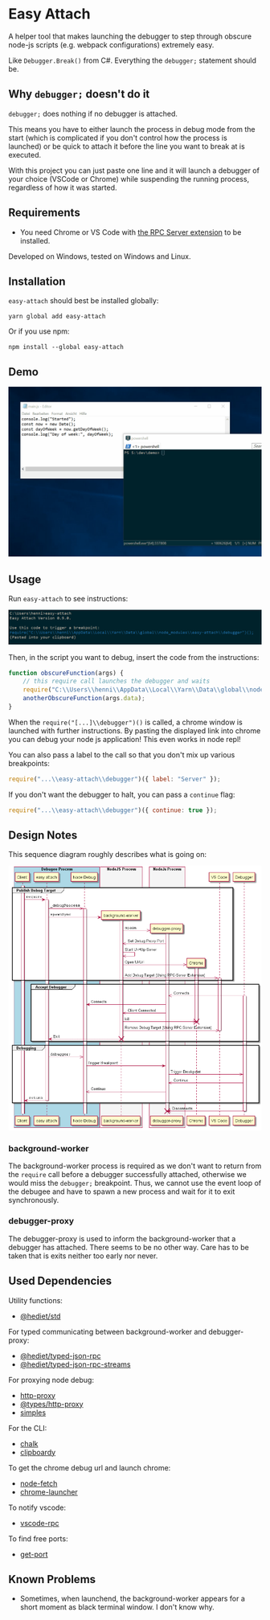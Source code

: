 # Easy Attach

A helper tool that makes launching the debugger to step through obscure node-js scripts (e.g. webpack configurations) extremely easy.

Like `Debugger.Break()` from C#. Everything the `debugger;` statement should be.

## Why `debugger;` doesn't do it
`debugger;` does nothing if no debugger is attached.

This means you have to either launch the process in debug mode from the start (which is complicated if you don't control how the process is launched) or be quick to attach it before the line you want to break at is executed.

With this project you can just paste one line and it will launch a debugger of your choice (VSCode or Chrome) while suspending the running process, regardless of how it was started.

## Requirements

-   You need Chrome or VS Code with [the RPC Server extension](https://marketplace.visualstudio.com/items?itemName=hediet.vscode-rpc-server) to be installed.

Developed on Windows, tested on Windows and Linux.

## Installation

`easy-attach` should best be installed globally:

```
yarn global add easy-attach
```

Or if you use npm:

```
npm install --global easy-attach
```

## Demo

![demo](docs/demo.gif)

## Usage

Run `easy-attach` to see instructions:

![cli](docs/cli.png)

Then, in the script you want to debug, insert the code from the instructions:

```js
function obscureFunction(args) {
	// this require call launches the debugger and waits
	require("C:\\Users\\henni\\AppData\\Local\\Yarn\\Data\\global\\node_modules\\easy-attach\\debugger")();
	anotherObscureFunction(args.data);
}
```

When the `require("[...]\\debugger")()` is called, a chrome window is launched with further instructions.
By pasting the displayed link into chrome you can debug your node js application!
This even works in node repl!

You can also pass a label to the call so that you don't mix up various breakpoints:

```js
require("...\\easy-attach\\debugger")({ label: "Server" });
```

If you don't want the debugger to halt, you can pass a `continue` flag:

```js
require("...\\easy-attach\\debugger")({ continue: true });
```

## Design Notes

This sequence diagram roughly describes what is going on:

![sequence-diagram](docs/exported/main/Main.png)

### background-worker

The background-worker process is required as we don't want to return from the `require` call before a debugger successfully attached, otherwise we would miss the `debugger;` breakpoint.
Thus, we cannot use the event loop of the debugee and have to spawn a new process and wait for it to exit synchronously.

### debugger-proxy

The debugger-proxy is used to inform the background-worker that a debugger has attached.
There seems to be no other way.
Care has to be taken that is exits neither too early nor never.

## Used Dependencies

Utility functions:

-   [@hediet/std](https://www.npmjs.com/package/@hediet/std)

For typed communicating between background-worker and debugger-proxy:

-   [@hediet/typed-json-rpc](https://www.npmjs.com/package/@hediet/typed-json-rpc)
-   [@hediet/typed-json-rpc-streams](https://www.npmjs.com/package/@hediet/typed-json-rpc-streams)

For proxying node debug:

-   [http-proxy](https://www.npmjs.com/package/http-proxy)
-   [@types/http-proxy](https://www.npmjs.com/package/@types/http-proxy)
-   [simples](https://www.npmjs.com/package/simples)

For the CLI:

-   [chalk](https://www.npmjs.com/package/chalk)
-   [clipboardy](https://www.npmjs.com/package/clipboardy)

To get the chrome debug url and launch chrome:

-   [node-fetch](https://www.npmjs.com/package/node-fetch)
-   [chrome-launcher](https://www.npmjs.com/package/chrome-launcher)

To notify vscode:

-   [vscode-rpc](https://www.npmjs.com/package/vscode-rpc)

To find free ports:

-   [get-port](https://www.npmjs.com/package/get-port)

## Known Problems

-   Sometimes, when launchend, the background-worker appears for a short moment as black terminal window. I don't know why.
